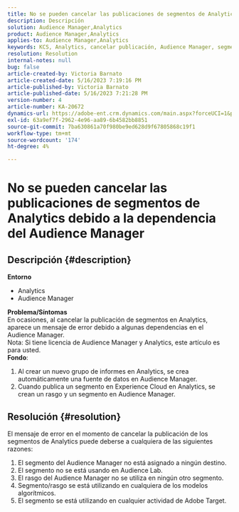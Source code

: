 ```yaml
---
title: No se pueden cancelar las publicaciones de segmentos de Analytics debido a la dependencia del Audience Manager
description: Descripción
solution: Audience Manager,Analytics
product: Audience Manager,Analytics
applies-to: Audience Manager,Analytics
keywords: KCS, Analytics, cancelar publicación, Audience Manager, segmentos
resolution: Resolution
internal-notes: null
bug: false
article-created-by: Victoria Barnato
article-created-date: 5/16/2023 7:19:16 PM
article-published-by: Victoria Barnato
article-published-date: 5/16/2023 7:21:28 PM
version-number: 4
article-number: KA-20672
dynamics-url: https://adobe-ent.crm.dynamics.com/main.aspx?forceUCI=1&pagetype=entityrecord&etn=knowledgearticle&id=08620c86-1ef4-ed11-8848-6045bd006ce9
exl-id: 63a9ef7f-2962-4e96-aa89-6b4582bb8851
source-git-commit: 7ba630861a70f980be9ed628d9f67805868c19f1
workflow-type: tm+mt
source-wordcount: '174'
ht-degree: 4%

---
```


# No se pueden cancelar las publicaciones de segmentos de Analytics debido a la dependencia del Audience Manager

## Descripción {#description}

<b>Entorno</b>
- Analytics
- Audience Manager

<b>Problema/Síntomas</b><br>En ocasiones, al cancelar la publicación de segmentos en Analytics, aparece un mensaje de error debido a algunas dependencias en el Audience Manager.<br>Nota: Si tiene licencia de Audience Manager y Analytics, este artículo es para usted.
 <br><b>Fondo</b>:
1. Al crear un nuevo grupo de informes en Analytics, se crea automáticamente una fuente de datos en Audience Manager.
2. Cuando publica un segmento en Experience Cloud en Analytics, se crean un rasgo y un segmento en Audience Manager.



## Resolución {#resolution}


El mensaje de error en el momento de cancelar la publicación de los segmentos de Analytics puede deberse a cualquiera de las siguientes razones:

1. El segmento del Audience Manager no está asignado a ningún destino.
2. El segmento no se está usando en Audience Lab.
3. El rasgo del Audience Manager no se utiliza en ningún otro segmento.
4. Segmento/rasgo se está utilizando en cualquiera de los modelos algorítmicos.
5. El segmento se está utilizando en cualquier actividad de Adobe Target.
